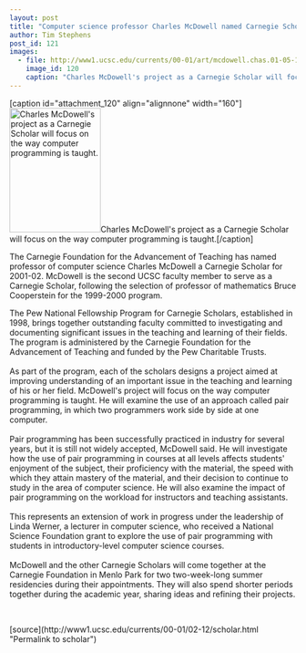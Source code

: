```yaml
---
layout: post
title: "Computer science professor Charles McDowell named Carnegie Scholar"
author: Tim Stephens
post_id: 121
images:
  - file: http://www1.ucsc.edu/currents/00-01/art/mcdowell.chas.01-05-12.160.jpg
    image_id: 120
    caption: "Charles McDowell's project as a Carnegie Scholar will focus on the way computer programming is taught."
---
```


[caption id="attachment_120" align="alignnone" width="160"]<a href="http://localhost/mysite/wp-content/uploads/2001/02/mcdowell.chas.01-05-12.160.jpg"><img class="size-full wp-image-120" src="http://localhost/mysite/wp-content/uploads/2001/02/mcdowell.chas.01-05-12.160.jpg" alt="Charles McDowell's project as a Carnegie Scholar will focus on the way computer programming is taught." width="160" height="218" /></a>Charles McDowell's project as a Carnegie Scholar will focus on the way computer programming is taught.[/caption]
<p>
  The Carnegie Foundation for the Advancement of Teaching has named professor of computer science Charles McDowell a Carnegie Scholar for 2001-02. McDowell is the second UCSC faculty member to serve as a Carnegie Scholar, following the selection of professor of mathematics Bruce Cooperstein for the 1999-2000 program.
</p>The Pew National Fellowship Program for Carnegie Scholars, established in 1998, brings together outstanding faculty committed to investigating and documenting significant issues in the teaching and learning of their fields. The program is administered by the Carnegie Foundation for the Advancement of Teaching and funded by the Pew Charitable Trusts.<br>
<br>
As part of the program, each of the scholars designs a project aimed at improving understanding of an important issue in the teaching and learning of his or her field. McDowell's project will focus on the way computer programming is taught. He will examine the use of an approach called pair programming, in which two programmers work side by side at one computer.<br>
<br>
Pair programming has been successfully practiced in industry for several years, but it is still not widely accepted, McDowell said. He will investigate how the use of pair programming in courses at all levels affects students' enjoyment of the subject, their proficiency with the material, the speed with which they attain mastery of the material, and their decision to continue to study in the area of computer science. He will also examine the impact of pair programming on the workload for instructors and teaching assistants.<br>
<br>
This represents an extension of work in progress under the leadership of Linda Werner, a lecturer in computer science, who received a National Science Foundation grant to explore the use of pair programming with students in introductory-level computer science courses.<br>
<br>
McDowell and the other Carnegie Scholars will come together at the Carnegie Foundation in Menlo Park for two two-week-long summer residencies during their appointments. They will also spend shorter periods together during the academic year, sharing ideas and refining their projects.
<p>
  <br>

</p>
[source](http://www1.ucsc.edu/currents/00-01/02-12/scholar.html "Permalink to scholar")
